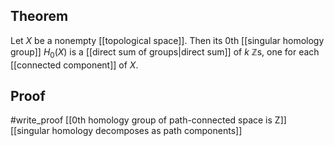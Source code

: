 ## Theorem
Let $X$ be a nonempty [[topological space]]. Then its $0$th [[singular homology group]] $H_0(X)$ is a [[direct sum of groups|direct sum]] of $k$ $\mathbb Z$s, one for each [[connected component]] of $X$.
## Proof
#write_proof  [[0th homology group of path-connected space is Z]] [[singular homology decomposes as path components]]